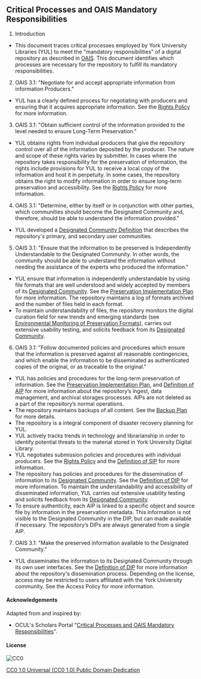 ## Critical Processes and OAIS Mandatory Responsibilities

1. Introduction
  * This document traces critical processes employed by York University Libraries (YUL) to meet the "mandatory responsibilities" of a digital repository as described in [OAIS](http://public.ccsds.org/publications/archive/650x0b1.pdf). This document identifies which processes are necessary for the repository to fulfill its mandatory responsibilities.
2. OAIS 3.1: "Negotiate for and accept appropriate information from information Producers."
  * YUL has a clearly defined process for negotiating with producers and ensuring that it acquires appropriate information. See the [Rights Policy](https://digital.library.yorku.ca/documentation/digital-preservation-rights-policy) for more information.
3. OAIS 3.1: "Obtain sufficient control of the information provided to the level needed to ensure Long-Term Preservation."
  * YUL obtains rights from individual producers that give the repository control over all of the information deposited by the producer. The nature and scope of these rights varies by submitter. In cases where the repository takes responsibility for the preservation of information, the rights include provisions for YUL to receive a local copy of the information and host it in perpetuity. In some cases, the repository obtains the right to modify information in order to ensure long-term preservation and accessibility. See the [Rights Policy](https://digital.library.yorku.ca/documentation/digital-preservation-rights-policy) for more information.
4. OAIS 3.1: "Determine, either by itself or in conjunction with other parties, which communities should become the Designated Community and, therefore, should be able to understand the information provided."
  * YUL developed a [Designated Community Definition](https://digital.library.yorku.ca/documentation/digital-preservation-designated-community-definition) that describes the repository's primary, and secondary user communities.
5. OAIS 3.1: "Ensure that the information to be preserved is Independently Understandable to the Designated Community. In other words, the community should be able to understand the information without needing the assistance of the experts who produced the information."
  * YUL ensure that information is independently understandable by using file formats that are well understood and widely accepted by members of its [Designated Community](https://digital.library.yorku.ca/documentation/digital-preservation-designated-community-definition). See the [Preservation Implementation Plan](https://digital.library.yorku.ca/documentation/digital-preservation-implementation-plan) for more information. The repository maintains a log of formats archived and the number of files held in each format.
  * To maintain understandability of files, the repository monitors the digital curation field for new trends and emerging standards (see [Environmental Monitoring of Preservation Formats](https://digital.library.yorku.ca/documentation/environmental-monitoring-preservation-formats)), carries out extensive usability testing, and solicits feedback from its [Designated Community](https://digital.library.yorku.ca/documentation/digital-preservation-designated-community-definition).
6. OAIS 3.1: "Follow documented policies and procedures which ensure that the information is preserved against all reasonable contingencies, and which enable the information to be disseminated as authenticated copies of the original, or as traceable to the original."
  * YUL has policies and procedures for the long-term preservation of information. See the [Preservation Implementation Plan](https://digital.library.yorku.ca/documentation/digital-preservation-implementation-plan), and [Definition of AIP](https://digital.library.yorku.ca/documentation/definition-aip) for more information about the repository’s ingest, data management, and archival storages processes. AIPs are not deleted as a part of the repository’s normal operations.
  * The repository maintains backups of all content. See the [Backup Plan](https://digital.library.yorku.ca/documentation/digital-preservation-backup-plan) for more details.
  * The repository is a integral component of disaster recovery planning for YUL.
  * YUL actively tracks trends in technology and librarianship in order to identify potential threats to the material stored in York University Digital Library.
  * YUL negotiates submission policies and procedures with individual producers. See the [Rights Policy](https://digital.library.yorku.ca/documentation/digital-preservation-rights-policy) and the [Definition of SIP](https://digital.library.yorku.ca/documentation/definition-sip) for more information.
  * The repository has policies and procedures for the dissemination of information to its [Designated Community](https://digital.library.yorku.ca/documentation/digital-preservation-designated-community-definition). See the [Definition of DIP](https://digital.library.yorku.ca/documentation/definition-dip) for more information. To maintain the understandability and accessibility of disseminated information, YUL carries out extensive usability testing and solicits feedback from its [Designated Community](https://digital.library.yorku.ca/documentation/digital-preservation-designated-community-definition).
  * To ensure authenticity, each AIP is linked to a specific object and source file by information in the preservation metadata. This information is not visible to the Designated Community in the DIP, but can made available if necessary. The repository’s DIPs are always generated from a single AIP.
7.  OAIS 3.1: "Make the preserved information available to the Designated Community."
  * YUL disseminates the information to its Designated Community through its own user interfaces. See the [Definition of DIP](https://digital.library.yorku.ca/documentation/definition-dip) for more information about the repository's dissemination process. Depending on the license, access may be restricted to users affiliated with the York University community. See the Access Policy for more information.

#### Acknowledgements

Adapted from and inspired by:

* OCUL's Scholars Portal "[Critical Processes and OAIS Mandatory Responsibilities](https://spotdocs.scholarsportal.info/display/OAIS/Critical+Processes+and+OAIS+Mandatory+Responsibilities)".

#### License

![CC0](http://i.creativecommons.org/p/zero/1.0/88x31.png "CC0")

[CC0 1.0 Universal (CC0 1.0) Public Domain Dedication](http://creativecommons.org/publicdomain/zero/1.0/)
